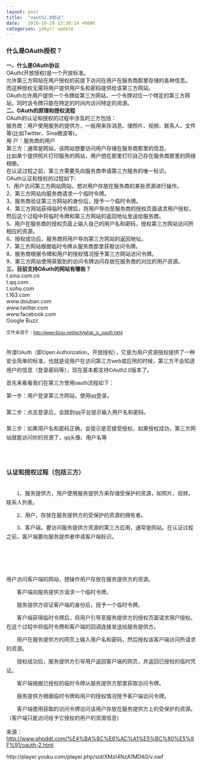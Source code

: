 ```yaml
---
layout: post
title:  "oauth2.0协议"
date:   2016-10-28 13:30:14 +0800
categories: jekyll update
---
```

<div id="blog_content" class="blog_content">
    <div class="iteye-blog-content-contain" style="font-size: 14px;">
<h3>什么是OAuth授权？</h3>
<div class="post post_full">
<div> </div>
<div><strong>一、什么是OAuth协议</strong></div>
<div>OAuth(开放授权)是一个开放标准。</div>
<div>允许第三方网站在用户授权的前提下访问在用户在服务商那里存储的各种信息。</div>
<div>而这种授权无需将用户提供用户名和密码提供给该第三方网站。</div>
<div>OAuth允许用户提供一个令牌给第三方网站，一个令牌对应一个特定的第三方网站，同时该令牌只能在特定的时间内访问特定的资源。</div>
<div> </div>
<div><strong>二、OAuth的原理和授权流程</strong></div>
<div>OAuth的认证和授权的过程中涉及的三方包括：</div>
<div>服务商：用户使用服务的提供方，一般用来存消息、储照片、视频、联系人、文件等(比如Twitter、Sina微波等)。</div>
<div>用  户：服务商的用户</div>
<div>第三方：通常是网站，该网站想要访问用户存储在服务商那里的信息。</div>
<div>比如某个提供照片打印服务的网站，用户想在那里打印自己存在服务商那里的网络相册。</div>
<div>在认证过程之前，第三方需要先向服务商申请第三方服务的唯一标识。</div>
<div>OAuth认证和授权的过程如下:</div>
<div>1、用户访问第三方网站网站，想对用户存放在服务商的某些资源进行操作。</div>
<div>2、第三方网站向服务商请求一个临时令牌。</div>
<div>3、服务商验证第三方网站的身份后，授予一个临时令牌。</div>
<div>4、第三方网站获得临时令牌后，将用户导向至服务商的授权页面请求用户授权，然后这个过程中将临时令牌和第三方网站的返回地址发送给服务商。</div>
<div>5、用户在服务商的授权页面上输入自己的用户名和密码，授权第三方网站访问所相应的资源。</div>
<div>6、授权成功后，服务商将用户导向第三方网站的返回地址。</div>
<div>7、第三方网站根据临时令牌从服务商那里获取访问令牌。</div>
<div>8、服务商根据令牌和用户的授权情况授予第三方网站访问令牌。</div>
<div>9、第三方网站使用获取到的访问令牌访问存放在服务商的对应的用户资源。</div>
<div> </div>
<div><strong>三、目前支持OAuth的网站有哪些？</strong></div>
<div>t.sina.com.cn</div>
<div>t.qq.com</div>
<div>t.sohu.com</div>
<div>t.163.com</div>
<div>www.douban.com</div>
<div>www.twitter.com</div>
<div>www.facebook.com</div>
<div>Google Buzz</div>
<div> </div>
</div>
<p><span style="color: #333333; font-family: Verdana, Arial, Helvetica, sans-serif; font-size: 12px; line-height: 20px;">文件来源于：<a href="http://www.6zou.net/tech/what_is_oauth.html">http://www.6zou.net/tech/what_is_oauth.html</a> <br></span></p>
<p> </p>
<p> </p>
<br><p style="margin-top: 0px; margin-bottom: 10px; padding-top: 0px; padding-bottom: 0px; border: 0px; color: #222222; font-family: 'Microsoft Yahei',Arial,'Lucida Sans',Helvetica,Arial,sans-serif; font-size: 14px; line-height: 23.7999992370605px;">所谓OAuth（即Open Authorization，开放授权），它是为用户资源授权提供了一种安全简单的标准，也就是说用户在访问第三方web或应用的时候，第三方不会知道用户的信息（登录密码等），现在基本都支持OAuth2.0版本了。</p>
<p style="margin-top: 0px; margin-bottom: 10px; padding-top: 0px; padding-bottom: 0px; border: 0px; color: #222222; font-family: 'Microsoft Yahei',Arial,'Lucida Sans',Helvetica,Arial,sans-serif; font-size: 14px; line-height: 23.7999992370605px;">首先来看看我们在第三方使用oauth流程如下：</p>
<p style="margin-top: 0px; margin-bottom: 10px; padding-top: 0px; padding-bottom: 0px; border: 0px; color: #222222; font-family: 'Microsoft Yahei',Arial,'Lucida Sans',Helvetica,Arial,sans-serif; font-size: 14px; line-height: 23.7999992370605px;">第一步：用户登录第三方网站，使用qq登录。</p>
<p style="text-align: center; margin-top: 0px; margin-bottom: 10px; padding-top: 0px; padding-bottom: 0px; border: 0px; color: #222222; font-family: 'Microsoft Yahei',Arial,'Lucida Sans',Helvetica,Arial,sans-serif; font-size: 14px; line-height: 23.7999992370605px;"><img src="http://img.blog.csdn.net/20141230183503812?watermark/2/text/aHR0cDovL2Jsb2cuY3Nkbi5uZXQvZ3NsczE4MTcxMQ==/font/5a6L5L2T/fontsize/400/fill/I0JBQkFCMA==/dissolve/70/gravity/Center" alt=""></p>
<p style="margin-top: 0px; margin-bottom: 10px; padding-top: 0px; padding-bottom: 0px; border: 0px; color: #222222; font-family: 'Microsoft Yahei',Arial,'Lucida Sans',Helvetica,Arial,sans-serif; font-size: 14px; line-height: 23.7999992370605px;">第二步：点击登录后，会跳到qq平台提示输入用户名和密码。</p>
<p style="text-align: center; margin-top: 0px; margin-bottom: 10px; padding-top: 0px; padding-bottom: 0px; border: 0px; color: #222222; font-family: 'Microsoft Yahei',Arial,'Lucida Sans',Helvetica,Arial,sans-serif; font-size: 14px; line-height: 23.7999992370605px;"><img src="http://img.blog.csdn.net/20141230184453649?watermark/2/text/aHR0cDovL2Jsb2cuY3Nkbi5uZXQvZ3NsczE4MTcxMQ==/font/5a6L5L2T/fontsize/400/fill/I0JBQkFCMA==/dissolve/70/gravity/Center" alt=""></p>
<p style="margin-top: 0px; margin-bottom: 10px; padding-top: 0px; padding-bottom: 0px; border: 0px; color: #222222; font-family: 'Microsoft Yahei',Arial,'Lucida Sans',Helvetica,Arial,sans-serif; font-size: 14px; line-height: 23.7999992370605px;">第三步：如果用户名和密码正确，会提示是否接受授权，如果授权成功，第三方网站就能访问你的资源了，qq头像、用户名等</p>
<p style="text-align: center; margin-top: 0px; margin-bottom: 10px; padding-top: 0px; padding-bottom: 0px; border: 0px; color: #222222; font-family: 'Microsoft Yahei',Arial,'Lucida Sans',Helvetica,Arial,sans-serif; font-size: 14px; line-height: 23.7999992370605px;"><img src="http://img.blog.csdn.net/20141230184514709?watermark/2/text/aHR0cDovL2Jsb2cuY3Nkbi5uZXQvZ3NsczE4MTcxMQ==/font/5a6L5L2T/fontsize/400/fill/I0JBQkFCMA==/dissolve/70/gravity/Center" alt=""></p>
<br style="color: #222222; font-family: 'Microsoft Yahei',Arial,'Lucida Sans',Helvetica,Arial,sans-serif; font-size: 14px; line-height: 23.7999992370605px;"><h3 style="margin-bottom: 10px; font-size: 16px; color: #222222; font-family: 'Microsoft Yahei',Arial,'Lucida Sans',Helvetica,Arial,sans-serif;">认证和授权过程（包括三方）</h3>
<br style="color: #222222; font-family: 'Microsoft Yahei',Arial,'Lucida Sans',Helvetica,Arial,sans-serif; font-size: 14px; line-height: 23.7999992370605px;"><p style="margin-top: 0px; margin-bottom: 10px; padding-top: 0px; padding-bottom: 0px; border: 0px; color: #222222; font-family: 'Microsoft Yahei',Arial,'Lucida Sans',Helvetica,Arial,sans-serif; font-size: 14px; line-height: 23.7999992370605px;">　　1、服务提供方，用户使用服务提供方来存储受保护的资源，如照片，视频，联系人列表。</p>
<p style="margin-top: 0px; margin-bottom: 10px; padding-top: 0px; padding-bottom: 0px; border: 0px; color: #222222; font-family: 'Microsoft Yahei',Arial,'Lucida Sans',Helvetica,Arial,sans-serif; font-size: 14px; line-height: 23.7999992370605px;">　　2、用户，存放在服务提供方的受保护的资源的拥有者。</p>
<p style="margin-top: 0px; margin-bottom: 10px; padding-top: 0px; padding-bottom: 0px; border: 0px; color: #222222; font-family: 'Microsoft Yahei',Arial,'Lucida Sans',Helvetica,Arial,sans-serif; font-size: 14px; line-height: 23.7999992370605px;">　　3、客户端，要访问服务提供方资源的第三方应用，通常是网站。在认证过程之前，客户端要向服务提供者申请客户端标识。</p>
<p style="text-align: center; margin-top: 0px; margin-bottom: 10px; padding-top: 0px; padding-bottom: 0px; border: 0px; color: #222222; font-family: 'Microsoft Yahei',Arial,'Lucida Sans',Helvetica,Arial,sans-serif; font-size: 14px; line-height: 23.7999992370605px;"><span style="font-family: arial,宋体,sans-serif; line-height: 24px;"><img src="http://img.blog.csdn.net/20141230184537891?watermark/2/text/aHR0cDovL2Jsb2cuY3Nkbi5uZXQvZ3NsczE4MTcxMQ==/font/5a6L5L2T/fontsize/400/fill/I0JBQkFCMA==/dissolve/70/gravity/Center" alt=""><br></span></p>
<p style="margin-top: 0px; margin-bottom: 10px; padding-top: 0px; padding-bottom: 0px; border: 0px; color: #222222; font-family: 'Microsoft Yahei',Arial,'Lucida Sans',Helvetica,Arial,sans-serif; font-size: 14px; line-height: 23.7999992370605px;"><span style="font-family: arial,宋体,sans-serif; line-height: 24px;"><br></span></p>
<p style="margin-top: 0px; margin-bottom: 10px; padding-top: 0px; padding-bottom: 0px; border: 0px; color: #222222; font-family: 'Microsoft Yahei',Arial,'Lucida Sans',Helvetica,Arial,sans-serif; font-size: 14px; line-height: 23.7999992370605px;"><span style="font-family: arial,宋体,sans-serif; line-height: 24px;"><br></span></p>
<p style="margin-top: 0px; margin-bottom: 10px; padding-top: 0px; padding-bottom: 0px; border: 0px; color: #222222; font-family: 'Microsoft Yahei',Arial,'Lucida Sans',Helvetica,Arial,sans-serif; font-size: 14px; line-height: 23.7999992370605px;"><span style="font-family: arial,宋体,sans-serif; line-height: 24px;">       用户访问客户端的网站，想操作用户存放在服务提供方的资源。</span></p>
<p style="margin-top: 0px; margin-bottom: 10px; padding-top: 0px; padding-bottom: 0px; border: 0px; color: #222222; font-family: 'Microsoft Yahei',Arial,'Lucida Sans',Helvetica,Arial,sans-serif; font-size: 14px; line-height: 23.7999992370605px;"><span style="font-family: arial,宋体,sans-serif; line-height: 24px;">　　客户端向服务提供方请求一个临时令牌。</span></p>
<p style="margin-top: 0px; margin-bottom: 10px; padding-top: 0px; padding-bottom: 0px; border: 0px; color: #222222; font-family: 'Microsoft Yahei',Arial,'Lucida Sans',Helvetica,Arial,sans-serif; font-size: 14px; line-height: 23.7999992370605px;"><span style="font-family: arial,宋体,sans-serif; line-height: 24px;">　　服务提供方验证客户端的身份后，授予一个临时令牌。</span></p>
<p style="margin-top: 0px; margin-bottom: 10px; padding-top: 0px; padding-bottom: 0px; border: 0px; color: #222222; font-family: 'Microsoft Yahei',Arial,'Lucida Sans',Helvetica,Arial,sans-serif; font-size: 14px; line-height: 23.7999992370605px;"><span style="font-family: arial,宋体,sans-serif; line-height: 24px;">　　客户端获得临时令牌后，将用户引导至服务提供方的授权页面请求用户授权。在这个过程中将临时令牌和客户端的回调连接发送给服务提供方。</span></p>
<p style="margin-top: 0px; margin-bottom: 10px; padding-top: 0px; padding-bottom: 0px; border: 0px; color: #222222; font-family: 'Microsoft Yahei',Arial,'Lucida Sans',Helvetica,Arial,sans-serif; font-size: 14px; line-height: 23.7999992370605px;"><span style="font-family: arial,宋体,sans-serif; line-height: 24px;">　　用户在服务提供方的网页上输入用户名和密码，然后授权该客户端访问所请求的资源。</span></p>
<p style="margin-top: 0px; margin-bottom: 10px; padding-top: 0px; padding-bottom: 0px; border: 0px; color: #222222; font-family: 'Microsoft Yahei',Arial,'Lucida Sans',Helvetica,Arial,sans-serif; font-size: 14px; line-height: 23.7999992370605px;"><span style="font-family: arial,宋体,sans-serif; line-height: 24px;">　　授权成功后，服务提供方引导用户返回客户端的网页，并返回已授权的临时凭证。</span></p>
<p style="margin-top: 0px; margin-bottom: 10px; padding-top: 0px; padding-bottom: 0px; border: 0px; color: #222222; font-family: 'Microsoft Yahei',Arial,'Lucida Sans',Helvetica,Arial,sans-serif; font-size: 14px; line-height: 23.7999992370605px;"><span style="font-family: arial,宋体,sans-serif; line-height: 24px;">　　客户端根据已授权的临时令牌从服务提供方那里获取访问令牌。</span></p>
<p style="margin-top: 0px; margin-bottom: 10px; padding-top: 0px; padding-bottom: 0px; border: 0px; color: #222222; font-family: 'Microsoft Yahei',Arial,'Lucida Sans',Helvetica,Arial,sans-serif; font-size: 14px; line-height: 23.7999992370605px;"><span style="font-family: arial,宋体,sans-serif; line-height: 24px;">　　服务提供方根据临时令牌和用户的授权情况授予客户端访问令牌。</span></p>
<p style="margin-top: 0px; margin-bottom: 10px; padding-top: 0px; padding-bottom: 0px; border: 0px; color: #222222; font-family: 'Microsoft Yahei',Arial,'Lucida Sans',Helvetica,Arial,sans-serif; font-size: 14px; line-height: 23.7999992370605px;"><span style="font-family: arial,宋体,sans-serif; line-height: 24px;">　　客户端使用获取的访问令牌访问该用户存放在服务提供方上的受保护的资源。（客户端只能访问给予它授权的用户的资源信息）</span></p>
<p> </p>
<p>来源： <a href="http://www.phpddt.com/%E4%BA%8C%E6%AC%A1%E5%BC%80%E5%8F%91/oauth-2.html">http://www.phpddt.com/%E4%BA%8C%E6%AC%A1%E5%BC%80%E5%8F%91/oauth-2.html</a></p>
<p> </p>
<p></p>
<p> </p>
<p>http://player.youku.com/player.php/sid/XMzI4NzA1MDA0/v.swf</p>
<p> </p>
</div>
  </div>


